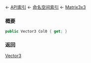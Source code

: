 ← [API索引](Api-Index) ← [命名空间索引](Namespace-Index) ← [Matrix3x3](VRageMath.Matrix3x3)

### 概要

```csharp
public Vector3 Col0 { get; }
```

### 返回

[Vector3](VRageMath.Vector3)

